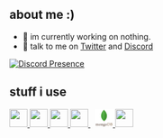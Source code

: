 ## about me :)

- 🔭 im currently working on nothing. </a>
- 💌 talk to me on <a href="https://www.twitter.com/korauo">Twitter</a> and <a href="https://discord.com/users/852985778584944691">Discord</a>

[![Discord Presence](https://lanyard.cnrad.dev/api/852985778584944691?idleMessage=:chilling)](https://discord.com/users/852985778584944691)

## stuff i use
<p align="left"> 
    <a href="https://code.visualstudio.com/" target="_blank"> <img src="https://i.imgur.com/Co3A5xN.png" width="32" height="32"/> </a>
    <a href="https://developer.mozilla.org/en-US/docs/Web/JavaScript" target="_blank"> <img src="https://i.imgur.com/FJtwVMw.png" width="32" height="32"/> </a>
    <a href="https://discord.js.org/t" target="_blank"> <img src="https://i.imgur.com/4YNPhUe.png" width="32" height="32"/> </a> 
    <a style="padding-right:8px;" href="https://nodejs.org" target="_blank"> <img src="https://img.icons8.com/color/48/000000/nodejs.png" width="32" height="32"/> </a> 
    <a href="https://www.mongodb.com/" target="_blank"> <img src="https://raw.githubusercontent.com/devicons/devicon/master/icons/mongodb/mongodb-original-wordmark.svg"
                                                                 alt="mongodb" width="32" height="32"/> </a>
    <a href="https://git-scm.com/" target="_blank"> <img src="https://img.icons8.com/color/48/000000/git.png" width="32" height="32"/> </a> 
</p>


